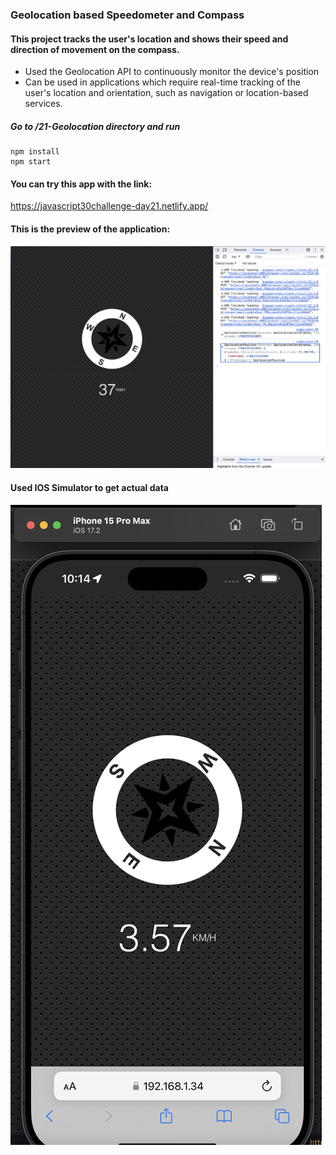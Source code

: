 ### Geolocation based Speedometer and Compass
#### This project tracks the user's location and shows their speed and direction of movement on the compass.
- Used the Geolocation API to continuously monitor the device's position
- Can be used in applications which require real-time tracking of the user's location and orientation, such as navigation or location-based services.

##### Go to /21-Geolocation directory and run
```
npm install
npm start
```
#### You can try this app with the link:
https://javascript30challenge-day21.netlify.app/

#### This is the preview of the application:
![Screenshot of deployed app](img/preview.png)

#### Used IOS Simulator to get actual data
![Screenshot of ios simulator](img/preview2.png)